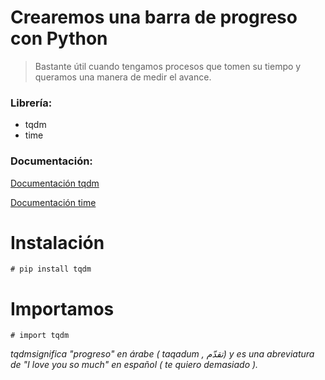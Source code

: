 # **Crearemos una barra de progreso con Python**


> Bastante útil cuando tengamos procesos que tomen su tiempo y queramos una manera de medir el avance.

### **Librería**: 


*   tqdm 
*   time


### **Documentación:**
[Documentación tqdm](https://tqdm.github.io/)

[Documentación time](https://docs.python.org/3/library/time.html)


# **Instalación**


```
# pip install tqdm 
```

# **Importamos**


```
# import tqdm 
```




*tqdmsignifica "progreso" en árabe ( taqadum , تقدّم) y es una abreviatura de "I love you so much" en español ( te quiero demasiado ).*
